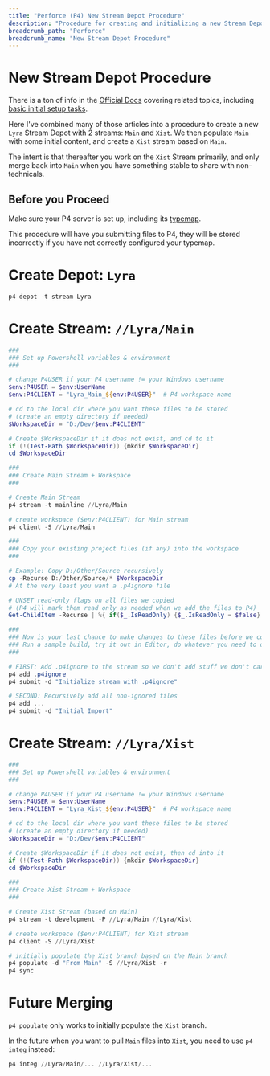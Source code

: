 ```yaml
---
title: "Perforce (P4) New Stream Depot Procedure"
description: "Procedure for creating and initializing a new Stream Depot in Perforce"
breadcrumb_path: "Perforce"
breadcrumb_name: "New Stream Depot Procedure"
---
```


# New Stream Depot Procedure

There is a ton of info in the
[Official Docs](https://www.perforce.com/manuals/p4guide/Content/P4Guide/tutorial.create-depot.html)
covering related topics, including
[basic initial setup tasks](https://www.perforce.com/manuals/p4guide/Content/P4Guide/basic-tasks.initial.html).

Here I've combined many of those articles into a procedure
to create a new `Lyra` Stream Depot with 2 streams: `Main` and `Xist`.  We then populate `Main`
with some initial content, and create a `Xist` stream based on `Main`.

The intent is that thereafter you work on the `Xist` Stream primarily, and only merge back into `Main`
when you have something stable to share with non-technicals.


## Before you Proceed

Make sure your P4 server is set up, including its [typemap](./Typemap).

This procedure will have you submitting files to P4, they will be stored incorrectly if you have
not correctly configured your typemap.


# Create Depot: `Lyra`

```powershell
p4 depot -t stream Lyra
```


# Create Stream: `//Lyra/Main`

```powershell
###
### Set up Powershell variables & environment
###

# change P4USER if your P4 username != your Windows username
$env:P4USER = $env:UserName
$env:P4CLIENT = "Lyra_Main_${env:P4USER}"  # P4 workspace name

# cd to the local dir where you want these files to be stored
# (create an empty directory if needed)
$WorkspaceDir = "D:/Dev/$env:P4CLIENT"

# Create $WorkspaceDir if it does not exist, and cd to it
if (!(Test-Path $WorkspaceDir)) {mkdir $WorkspaceDir}
cd $WorkspaceDir

###
### Create Main Stream + Workspace
###

# Create Main Stream
p4 stream -t mainline //Lyra/Main

# create workspace ($env:P4CLIENT) for Main stream
p4 client -S //Lyra/Main

###
### Copy your existing project files (if any) into the workspace
###

# Example: Copy D:/Other/Source recursively
cp -Recurse D:/Other/Source/* $WorkspaceDir
# At the very least you want a .p4ignore file

# UNSET read-only flags on all files we copied
# (P4 will mark them read only as needed when we add the files to P4)
Get-ChildItem -Recurse | %{ if($_.IsReadOnly) {$_.IsReadOnly = $false} }

###
### Now is your last chance to make changes to these files before we commit.
### Run a sample build, try it out in Editor, do whatever you need to do.
###

# FIRST: Add .p4ignore to the stream so we don't add stuff we don't care about
p4 add .p4ignore
p4 submit -d "Initialize stream with .p4ignore"

# SECOND: Recursively add all non-ignored files
p4 add ...
p4 submit -d "Initial Import"
```


# Create Stream: `//Lyra/Xist`

```powershell
###
### Set up Powershell variables & environment
###

# change P4USER if your P4 username != your Windows username
$env:P4USER = $env:UserName
$env:P4CLIENT = "Lyra_Xist_${env:P4USER}"  # P4 workspace name

# cd to the local dir where you want these files to be stored
# (create an empty directory if needed)
$WorkspaceDir = "D:/Dev/$env:P4CLIENT"

# Create $WorkspaceDir if it does not exist, then cd into it
if (!(Test-Path $WorkspaceDir)) {mkdir $WorkspaceDir}
cd $WorkspaceDir

###
### Create Xist Stream + Workspace
###

# Create Xist Stream (based on Main)
p4 stream -t development -P //Lyra/Main //Lyra/Xist

# create workspace ($env:P4CLIENT) for Xist stream
p4 client -S //Lyra/Xist

# initially populate the Xist branch based on the Main branch
p4 populate -d "From Main" -S //Lyra/Xist -r
p4 sync
```


# Future Merging

`p4 populate` only works to initially populate the `Xist` branch.

In the future when you want to pull `Main` files into `Xist`, you need to use `p4 integ` instead:

```powershell
p4 integ //Lyra/Main/... //Lyra/Xist/...
```
